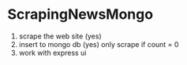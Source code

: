 # ScrapingNewsMongo

1. scrape the web site (yes)
2. insert to mongo db (yes) only scrape if count = 0
3. work with express ui
